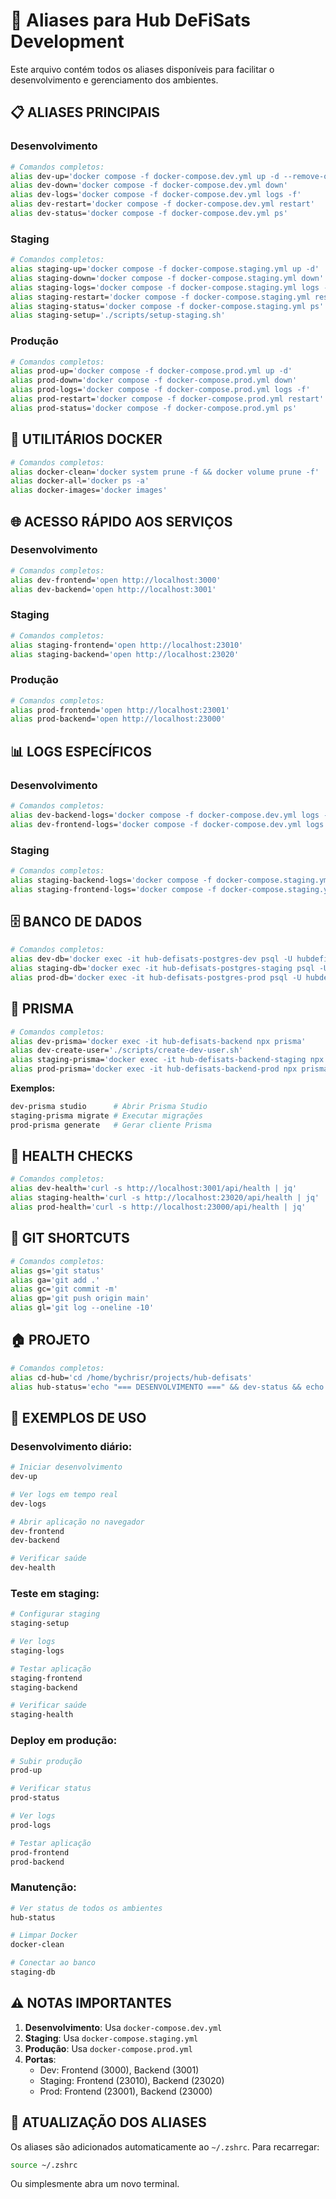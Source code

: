 # 🚀 Aliases para Hub DeFiSats Development

Este arquivo contém todos os aliases disponíveis para facilitar o desenvolvimento e gerenciamento dos ambientes.

## 📋 **ALIASES PRINCIPAIS**

### **Desenvolvimento**
```bash
# Comandos completos:
alias dev-up='docker compose -f docker-compose.dev.yml up -d --remove-orphans'
alias dev-down='docker compose -f docker-compose.dev.yml down'
alias dev-logs='docker compose -f docker-compose.dev.yml logs -f'
alias dev-restart='docker compose -f docker-compose.dev.yml restart'
alias dev-status='docker compose -f docker-compose.dev.yml ps'
```

### **Staging**
```bash
# Comandos completos:
alias staging-up='docker compose -f docker-compose.staging.yml up -d'
alias staging-down='docker compose -f docker-compose.staging.yml down'
alias staging-logs='docker compose -f docker-compose.staging.yml logs -f'
alias staging-restart='docker compose -f docker-compose.staging.yml restart'
alias staging-status='docker compose -f docker-compose.staging.yml ps'
alias staging-setup='./scripts/setup-staging.sh'
```

### **Produção**
```bash
# Comandos completos:
alias prod-up='docker compose -f docker-compose.prod.yml up -d'
alias prod-down='docker compose -f docker-compose.prod.yml down'
alias prod-logs='docker compose -f docker-compose.prod.yml logs -f'
alias prod-restart='docker compose -f docker-compose.prod.yml restart'
alias prod-status='docker compose -f docker-compose.prod.yml ps'
```

## 🔧 **UTILITÁRIOS DOCKER**

```bash
# Comandos completos:
alias docker-clean='docker system prune -f && docker volume prune -f'
alias docker-all='docker ps -a'
alias docker-images='docker images'
```

## 🌐 **ACESSO RÁPIDO AOS SERVIÇOS**

### **Desenvolvimento**
```bash
# Comandos completos:
alias dev-frontend='open http://localhost:3000'
alias dev-backend='open http://localhost:3001'
```

### **Staging**
```bash
# Comandos completos:
alias staging-frontend='open http://localhost:23010'
alias staging-backend='open http://localhost:23020'
```

### **Produção**
```bash
# Comandos completos:
alias prod-frontend='open http://localhost:23001'
alias prod-backend='open http://localhost:23000'
```

## 📊 **LOGS ESPECÍFICOS**

### **Desenvolvimento**
```bash
# Comandos completos:
alias dev-backend-logs='docker compose -f docker-compose.dev.yml logs -f backend'
alias dev-frontend-logs='docker compose -f docker-compose.dev.yml logs -f frontend'
```

### **Staging**
```bash
# Comandos completos:
alias staging-backend-logs='docker compose -f docker-compose.staging.yml logs -f backend-staging'
alias staging-frontend-logs='docker compose -f docker-compose.staging.yml logs -f frontend-staging'
```

## 🗄️ **BANCO DE DADOS**

```bash
# Comandos completos:
alias dev-db='docker exec -it hub-defisats-postgres-dev psql -U hubdefisats -d defisats_dev'
alias staging-db='docker exec -it hub-defisats-postgres-staging psql -U hubdefisats -d defisats_staging'
alias prod-db='docker exec -it hub-defisats-postgres-prod psql -U hubdefisats -d defisats_prod'
```

## 🔄 **PRISMA**

```bash
# Comandos completos:
alias dev-prisma='docker exec -it hub-defisats-backend npx prisma'
alias dev-create-user='./scripts/create-dev-user.sh'
alias staging-prisma='docker exec -it hub-defisats-backend-staging npx prisma'
alias prod-prisma='docker exec -it hub-defisats-backend-prod npx prisma'
```

**Exemplos:**
```bash
dev-prisma studio      # Abrir Prisma Studio
staging-prisma migrate # Executar migrações
prod-prisma generate   # Gerar cliente Prisma
```

## 🏥 **HEALTH CHECKS**

```bash
# Comandos completos:
alias dev-health='curl -s http://localhost:3001/api/health | jq'
alias staging-health='curl -s http://localhost:23020/api/health | jq'
alias prod-health='curl -s http://localhost:23000/api/health | jq'
```

## 📝 **GIT SHORTCUTS**

```bash
# Comandos completos:
alias gs='git status'
alias ga='git add .'
alias gc='git commit -m'
alias gp='git push origin main'
alias gl='git log --oneline -10'
```

## 🏠 **PROJETO**

```bash
# Comandos completos:
alias cd-hub='cd /home/bychrisr/projects/hub-defisats'
alias hub-status='echo "=== DESENVOLVIMENTO ===" && dev-status && echo "=== STAGING ===" && staging-status && echo "=== PRODUÇÃO ===" && prod-status'
```

## 🎯 **EXEMPLOS DE USO**

### **Desenvolvimento diário:**
```bash
# Iniciar desenvolvimento
dev-up

# Ver logs em tempo real
dev-logs

# Abrir aplicação no navegador
dev-frontend
dev-backend

# Verificar saúde
dev-health
```

### **Teste em staging:**
```bash
# Configurar staging
staging-setup

# Ver logs
staging-logs

# Testar aplicação
staging-frontend
staging-backend

# Verificar saúde
staging-health
```

### **Deploy em produção:**
```bash
# Subir produção
prod-up

# Verificar status
prod-status

# Ver logs
prod-logs

# Testar aplicação
prod-frontend
prod-backend
```

### **Manutenção:**
```bash
# Ver status de todos os ambientes
hub-status

# Limpar Docker
docker-clean

# Conectar ao banco
staging-db
```

## ⚠️ **NOTAS IMPORTANTES**

1. **Desenvolvimento**: Usa `docker-compose.dev.yml`
2. **Staging**: Usa `docker-compose.staging.yml`
3. **Produção**: Usa `docker-compose.prod.yml`
4. **Portas**:
   - Dev: Frontend (3000), Backend (3001)
   - Staging: Frontend (23010), Backend (23020)
   - Prod: Frontend (23001), Backend (23000)

## 🔄 **ATUALIZAÇÃO DOS ALIASES**

Os aliases são adicionados automaticamente ao `~/.zshrc`. Para recarregar:

```bash
source ~/.zshrc
```

Ou simplesmente abra um novo terminal.
